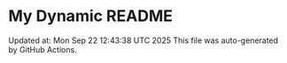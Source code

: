 # My Dynamic README
Updated at: Mon Sep 22 12:43:38 UTC 2025
This file was auto-generated by GitHub Actions.

